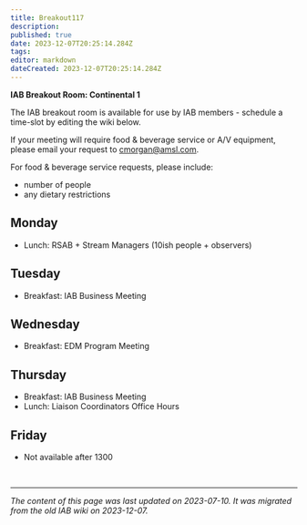 ```yaml
---
title: Breakout117
description: 
published: true
date: 2023-12-07T20:25:14.284Z
tags: 
editor: markdown
dateCreated: 2023-12-07T20:25:14.284Z
---
```


**IAB Breakout Room: Continental 1**

The IAB breakout room is available for use by IAB members - schedule a time-slot by editing the wiki below.

If your meeting will require food & beverage service or A/V equipment, please email your request to cmorgan@amsl.com.

For food & beverage service requests, please include:
- number of people
- any dietary restrictions

## Monday
- Lunch: RSAB + Stream Managers (10ish people + observers)
## Tuesday
- Breakfast: IAB Business Meeting

## Wednesday
- Breakfast: EDM Program Meeting
## Thursday
- Breakfast: IAB Business Meeting
- Lunch: Liaison Coordinators Office Hours
## Friday
- Not available after 1300

&nbsp;
&nbsp;
&nbsp;

---

*The content of this page was last updated on 2023-07-10. It was migrated from the old IAB wiki on 2023-12-07.*
